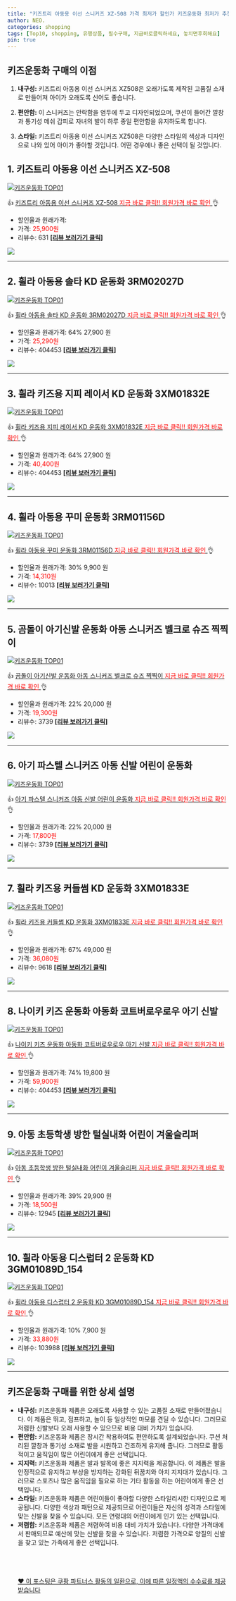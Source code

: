 ```yaml
---
title: "키즈트리 아동용 이선 스니커즈 XZ-508 가격 최저가 할인가 키즈운동화 최저가 추천 제품 비교"
author: NEO.
categories: shopping
tags: [Top10, shopping, 유행상품, 필수구매, 지금바로클릭하세요, 놓치면후회해요]
pin: true
---
```

## 키즈운동화 구매의 이점
1. **내구성:** 키즈트리 아동용 이선 스니커즈 XZ508은 오래가도록 제작된 고품질 소재로 만들어져 아이가 오래도록 신어도 좋습니다.


2. **편안함:** 이 스니커즈는 안락함을 염두에 두고 디자인되었으며, 쿠션이 들어간 깔창과 통기성 메쉬 갑피로 자녀의 발이 하루 종일 편안함을 유지하도록 합니다.


3. **스타일:** 키즈트리 아동용 이선 스니커즈 XZ508은 다양한 스타일의 색상과 디자인으로 나와 있어 아이가 좋아할 것입니다. 어떤 경우에나 좋은 선택이 될 것입니다.

   

## 1. 키즈트리 아동용 이선 스니커즈 XZ-508

[![키즈운동화 TOP01](https://thumbnail10.coupangcdn.com/thumbnails/remote/490x490ex/image/rs_quotation_api/b1k7jj6g/64dd7ae488824a0b88e32b94b7ed1dbe.jpg)](https://link.coupang.com/re/AFFSDP?lptag=AF3617701&subid=GithubCoopas&pageKey=7232893353&traceid=V0-153&itemId=18357622513&vendorItemId=85501424867)


👍 [키즈트리 아동용 이선 스니커즈 XZ-508 <font color=red> 지금 바로 클릭!! 회원가격 바로 확인 </font> ](https://link.coupang.com/re/AFFSDP?lptag=AF3617701&subid=GithubCoopas&pageKey=7232893353&traceid=V0-153&itemId=18357622513&vendorItemId=85501424867) 👌 


- 할인율과 원래가격: 
- 가격: <span style='color:red'>25,900원</span>
- 리뷰수: 631  [**[리뷰 보러가기 클릭]**](https://link.coupang.com/re/AFFSDP?lptag=AF3617701&subid=GithubCoopas&pageKey=7232893353&traceid=V0-153&itemId=18357622513&vendorItemId=85501424867)

[![](/discount_price.png)](https://link.coupang.com/re/AFFSDP?lptag=AF3617701&subid=GithubCoopas&pageKey=7232893353&traceid=V0-153&itemId=18357622513&vendorItemId=85501424867)

---


   

## 2. 휠라 아동용 솔타 KD 운동화 3RM02027D

[![키즈운동화 TOP01](https://thumbnail6.coupangcdn.com/thumbnails/remote/490x490ex/image/rs_quotation_api/iobdn98i/2f89b9dadce84341b8a1cfa9e5a6072f.jpg)](https://link.coupang.com/re/AFFSDP?lptag=AF3617701&subid=GithubCoopas&pageKey=6233035033&traceid=V0-153&itemId=12585528353&vendorItemId=79853511609)


👍 [휠라 아동용 솔타 KD 운동화 3RM02027D <font color=red> 지금 바로 클릭!! 회원가격 바로 확인 </font> ](https://link.coupang.com/re/AFFSDP?lptag=AF3617701&subid=GithubCoopas&pageKey=6233035033&traceid=V0-153&itemId=12585528353&vendorItemId=79853511609) 👌 


- 할인율과 원래가격: 64%  27,900   원
- 가격: <span style='color:red'>25,290원</span>
- 리뷰수: 404453  [**[리뷰 보러가기 클릭]**](https://link.coupang.com/re/AFFSDP?lptag=AF3617701&subid=GithubCoopas&pageKey=6233035033&traceid=V0-153&itemId=12585528353&vendorItemId=79853511609)

[![](/discount_price.png)](https://link.coupang.com/re/AFFSDP?lptag=AF3617701&subid=GithubCoopas&pageKey=6233035033&traceid=V0-153&itemId=12585528353&vendorItemId=79853511609)

---


   

## 3. 휠라 키즈용 지피 레이서 KD 운동화 3XM01832E

[![키즈운동화 TOP01](https://thumbnail8.coupangcdn.com/thumbnails/remote/490x490ex/image/retail/images/5135504074518739-55312f3c-d9a5-4c4b-aa07-44bb7f16f830.png)](https://link.coupang.com/re/AFFSDP?lptag=AF3617701&subid=GithubCoopas&pageKey=6661239112&traceid=V0-153&itemId=15114675066&vendorItemId=82336475152)


👍 [휠라 키즈용 지피 레이서 KD 운동화 3XM01832E <font color=red> 지금 바로 클릭!! 회원가격 바로 확인 </font> ](https://link.coupang.com/re/AFFSDP?lptag=AF3617701&subid=GithubCoopas&pageKey=6661239112&traceid=V0-153&itemId=15114675066&vendorItemId=82336475152) 👌 


- 할인율과 원래가격: 64%  27,900   원
- 가격: <span style='color:red'>40,400원</span>
- 리뷰수: 404453  [**[리뷰 보러가기 클릭]**](https://link.coupang.com/re/AFFSDP?lptag=AF3617701&subid=GithubCoopas&pageKey=6661239112&traceid=V0-153&itemId=15114675066&vendorItemId=82336475152)

[![](/discount_price.png)](https://link.coupang.com/re/AFFSDP?lptag=AF3617701&subid=GithubCoopas&pageKey=6661239112&traceid=V0-153&itemId=15114675066&vendorItemId=82336475152)

---


   

## 4. 휠라 아동용 꾸미 운동화 3RM01156D

[![키즈운동화 TOP01](https://thumbnail9.coupangcdn.com/thumbnails/remote/490x490ex/image/rs_quotation_api/2ftcfvoh/26477f4f9935448baf73e5266240b0d8.jpg)](https://link.coupang.com/re/AFFSDP?lptag=AF3617701&subid=GithubCoopas&pageKey=4841307775&traceid=V0-153&itemId=6135140345&vendorItemId=73431417991)


👍 [휠라 아동용 꾸미 운동화 3RM01156D <font color=red> 지금 바로 클릭!! 회원가격 바로 확인 </font> ](https://link.coupang.com/re/AFFSDP?lptag=AF3617701&subid=GithubCoopas&pageKey=4841307775&traceid=V0-153&itemId=6135140345&vendorItemId=73431417991) 👌 


- 할인율과 원래가격: 30%  9,900   원
- 가격: <span style='color:red'>14,310원</span>
- 리뷰수: 10013  [**[리뷰 보러가기 클릭]**](https://link.coupang.com/re/AFFSDP?lptag=AF3617701&subid=GithubCoopas&pageKey=4841307775&traceid=V0-153&itemId=6135140345&vendorItemId=73431417991)

[![](/discount_price.png)](https://link.coupang.com/re/AFFSDP?lptag=AF3617701&subid=GithubCoopas&pageKey=4841307775&traceid=V0-153&itemId=6135140345&vendorItemId=73431417991)

---


   

## 5. 곰돌이 아기신발 운동화 아동 스니커즈 벨크로 슈즈 찍찍이

[![키즈운동화 TOP01](https://thumbnail7.coupangcdn.com/thumbnails/remote/490x490ex/image/vendor_inventory/7636/6b1c8b432e863605f915db64fe290b1d3483244b3bc10b8334a94df1f9ec.png)](https://link.coupang.com/re/AFFSDP?lptag=AF3617701&subid=GithubCoopas&pageKey=7621481484&traceid=V0-153&itemId=20207356708&vendorItemId=84892390196)


👍 [곰돌이 아기신발 운동화 아동 스니커즈 벨크로 슈즈 찍찍이 <font color=red> 지금 바로 클릭!! 회원가격 바로 확인 </font> ](https://link.coupang.com/re/AFFSDP?lptag=AF3617701&subid=GithubCoopas&pageKey=7621481484&traceid=V0-153&itemId=20207356708&vendorItemId=84892390196) 👌 


- 할인율과 원래가격: 22%  20,000   원
- 가격: <span style='color:red'>19,300원</span>
- 리뷰수: 3739  [**[리뷰 보러가기 클릭]**](https://link.coupang.com/re/AFFSDP?lptag=AF3617701&subid=GithubCoopas&pageKey=7621481484&traceid=V0-153&itemId=20207356708&vendorItemId=84892390196)

[![](/discount_price.png)](https://link.coupang.com/re/AFFSDP?lptag=AF3617701&subid=GithubCoopas&pageKey=7621481484&traceid=V0-153&itemId=20207356708&vendorItemId=84892390196)

---


   

## 6. 아기 파스텔 스니커즈 아동 신발 어린이 운동화

[![키즈운동화 TOP01](https://thumbnail8.coupangcdn.com/thumbnails/remote/490x490ex/image/vendor_inventory/cb9f/a03af6c7266ad2cb44ac4aa0a15cf5c14480e230545b3309a698099b09c6.png)](https://link.coupang.com/re/AFFSDP?lptag=AF3617701&subid=GithubCoopas&pageKey=7621431734&traceid=V0-153&itemId=20207117871&vendorItemId=86186836230)


👍 [아기 파스텔 스니커즈 아동 신발 어린이 운동화 <font color=red> 지금 바로 클릭!! 회원가격 바로 확인 </font> ](https://link.coupang.com/re/AFFSDP?lptag=AF3617701&subid=GithubCoopas&pageKey=7621431734&traceid=V0-153&itemId=20207117871&vendorItemId=86186836230) 👌 


- 할인율과 원래가격: 22%  20,000   원
- 가격: <span style='color:red'>17,800원</span>
- 리뷰수: 3739  [**[리뷰 보러가기 클릭]**](https://link.coupang.com/re/AFFSDP?lptag=AF3617701&subid=GithubCoopas&pageKey=7621431734&traceid=V0-153&itemId=20207117871&vendorItemId=86186836230)

[![](/discount_price.png)](https://link.coupang.com/re/AFFSDP?lptag=AF3617701&subid=GithubCoopas&pageKey=7621431734&traceid=V0-153&itemId=20207117871&vendorItemId=86186836230)

---


   

## 7. 휠라 키즈용 커들썸 KD 운동화 3XM01833E

[![키즈운동화 TOP01](https://thumbnail9.coupangcdn.com/thumbnails/remote/490x490ex/image/retail/images/5137998981080265-c47b78b1-c4db-4c82-a4d2-6c33019b1314.jpg)](https://link.coupang.com/re/AFFSDP?lptag=AF3617701&subid=GithubCoopas&pageKey=6624648635&traceid=V0-153&itemId=15076384828&vendorItemId=82298602991)


👍 [휠라 키즈용 커들썸 KD 운동화 3XM01833E <font color=red> 지금 바로 클릭!! 회원가격 바로 확인 </font> ](https://link.coupang.com/re/AFFSDP?lptag=AF3617701&subid=GithubCoopas&pageKey=6624648635&traceid=V0-153&itemId=15076384828&vendorItemId=82298602991) 👌 


- 할인율과 원래가격: 67%  49,000   원
- 가격: <span style='color:red'>36,080원</span>
- 리뷰수: 9618  [**[리뷰 보러가기 클릭]**](https://link.coupang.com/re/AFFSDP?lptag=AF3617701&subid=GithubCoopas&pageKey=6624648635&traceid=V0-153&itemId=15076384828&vendorItemId=82298602991)

[![](/discount_price.png)](https://link.coupang.com/re/AFFSDP?lptag=AF3617701&subid=GithubCoopas&pageKey=6624648635&traceid=V0-153&itemId=15076384828&vendorItemId=82298602991)

---


   

## 8. 나이키 키즈 운동화 아동화 코트버로우로우 아기 신발

[![키즈운동화 TOP01](https://thumbnail7.coupangcdn.com/thumbnails/remote/490x490ex/image/vendor_inventory/a9d3/7e29c10615840daa10c0f67f9c2f70b2afab9fe01822aa8aa4279694201c.png)](https://link.coupang.com/re/AFFSDP?lptag=AF3617701&subid=GithubCoopas&pageKey=7760137653&traceid=V0-153&itemId=20924432485&vendorItemId=88069892965)


👍 [나이키 키즈 운동화 아동화 코트버로우로우 아기 신발 <font color=red> 지금 바로 클릭!! 회원가격 바로 확인 </font> ](https://link.coupang.com/re/AFFSDP?lptag=AF3617701&subid=GithubCoopas&pageKey=7760137653&traceid=V0-153&itemId=20924432485&vendorItemId=88069892965) 👌 


- 할인율과 원래가격: 74%  19,800   원
- 가격: <span style='color:red'>59,900원</span>
- 리뷰수: 404453  [**[리뷰 보러가기 클릭]**](https://link.coupang.com/re/AFFSDP?lptag=AF3617701&subid=GithubCoopas&pageKey=7760137653&traceid=V0-153&itemId=20924432485&vendorItemId=88069892965)

[![](/discount_price.png)](https://link.coupang.com/re/AFFSDP?lptag=AF3617701&subid=GithubCoopas&pageKey=7760137653&traceid=V0-153&itemId=20924432485&vendorItemId=88069892965)

---


   

## 9. 아동 초등학생 방한 털실내화 어린이 겨울슬리퍼

[![키즈운동화 TOP01](https://thumbnail9.coupangcdn.com/thumbnails/remote/490x490ex/image/vendor_inventory/34ef/0ac5a0b4d62eede340e6c1c3af318103b2607302ab8b115d9333598061d8.jpg)](https://link.coupang.com/re/AFFSDP?lptag=AF3617701&subid=GithubCoopas&pageKey=6802926967&traceid=V0-153&itemId=16064339883&vendorItemId=86683639875)


👍 [아동 초등학생 방한 털실내화 어린이 겨울슬리퍼 <font color=red> 지금 바로 클릭!! 회원가격 바로 확인 </font> ](https://link.coupang.com/re/AFFSDP?lptag=AF3617701&subid=GithubCoopas&pageKey=6802926967&traceid=V0-153&itemId=16064339883&vendorItemId=86683639875) 👌 


- 할인율과 원래가격: 39%  29,900   원
- 가격: <span style='color:red'>18,500원</span>
- 리뷰수: 12945  [**[리뷰 보러가기 클릭]**](https://link.coupang.com/re/AFFSDP?lptag=AF3617701&subid=GithubCoopas&pageKey=6802926967&traceid=V0-153&itemId=16064339883&vendorItemId=86683639875)

[![](/discount_price.png)](https://link.coupang.com/re/AFFSDP?lptag=AF3617701&subid=GithubCoopas&pageKey=6802926967&traceid=V0-153&itemId=16064339883&vendorItemId=86683639875)

---


   

## 10. 휠라 아동용 디스럽터 2 운동화 KD 3GM01089D_154

[![키즈운동화 TOP01](https://thumbnail7.coupangcdn.com/thumbnails/remote/490x490ex/image/retail/images/4975069504904184-24201191-82d2-4016-b504-8159529b06e5.jpg)](https://link.coupang.com/re/AFFSDP?lptag=AF3617701&subid=GithubCoopas&pageKey=6238941839&traceid=V0-153&itemId=12582094523&vendorItemId=79850102027)


👍 [휠라 아동용 디스럽터 2 운동화 KD 3GM01089D_154 <font color=red> 지금 바로 클릭!! 회원가격 바로 확인 </font> ](https://link.coupang.com/re/AFFSDP?lptag=AF3617701&subid=GithubCoopas&pageKey=6238941839&traceid=V0-153&itemId=12582094523&vendorItemId=79850102027) 👌 


- 할인율과 원래가격: 10%  7,900   원
- 가격: <span style='color:red'>33,880원</span>
- 리뷰수: 103988  [**[리뷰 보러가기 클릭]**](https://link.coupang.com/re/AFFSDP?lptag=AF3617701&subid=GithubCoopas&pageKey=6238941839&traceid=V0-153&itemId=12582094523&vendorItemId=79850102027)

[![](/discount_price.png)](https://link.coupang.com/re/AFFSDP?lptag=AF3617701&subid=GithubCoopas&pageKey=6238941839&traceid=V0-153&itemId=12582094523&vendorItemId=79850102027)

---
## 키즈운동화 구매를 위한 상세 설명
* **내구성:** 키즈운동화 제품은 오래도록 사용할 수 있는 고품질 소재로 만들어졌습니다. 이 제품은 뛰고, 점프하고, 놀이 등 일상적인 마모를 견딜 수 있습니다. 그러므로 저렴한 신발보다 오래 사용할 수 있으므로 비용 대비 가치가 있습니다.
* **편안함:** 키즈운동화 제품은 장시간 착용하여도 편안하도록 설계되었습니다. 쿠션 처리된 깔창과 통기성 소재로 발을 시원하고 건조하게 유지해 줍니다. 그러므로 활동적이고 움직임이 많은 어린이에게 좋은 선택입니다.
* **지지력:** 키즈운동화 제품은 발과 발목에 좋은 지지력을 제공합니다. 이 제품은 발을 안정적으로 유지하고 부상을 방지하는 강화된 뒤꿈치와 아치 지지대가 있습니다. 그러므로 스포츠나 많은 움직임을 필요로 하는 기타 활동을 하는 어린이에게 좋은 선택입니다.
* **스타일:** 키즈운동화 제품은 어린이들이 좋아할 다양한 스타일리시한 디자인으로 제공됩니다. 다양한 색상과 패턴으로 제공되므로 어린이들은 자신의 성격과 스타일에 맞는 신발을 찾을 수 있습니다. 모든 연령대의 어린이에게 인기 있는 선택입니다.
* **저렴함:** 키즈운동화 제품은 저렴하여 비용 대비 가치가 있습니다. 다양한 가격대에서 판매되므로 예산에 맞는 신발을 찾을 수 있습니다. 저렴한 가격으로 양질의 신발을 찾고 있는 가족에게 좋은 선택입니다.<br><br><br><br><br> [ ❤  이 포스팅은 쿠팡 파트너스 활동의 일환으로, 이에 따른 일정액의 수수료를 제공받습니다](https://link.coupang.com/a/bcEFyh)